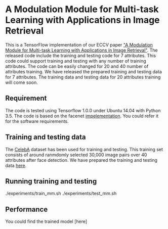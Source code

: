 # A Modulation Module for Multi-task Learning with Applications in Image Retrieval


This is a TensorFlow implementation of our ECCV paper
["A Modulation Module for Multi-task Learning with Applications in Image Retrieval"](https://arxiv.org/abs/1807.06708). 
The released code include the training and testing code for 7 attributes. This code could support training and testing with any number of training attributes. The code can be easily changed for 20 and 40 number of attributes training. We have released the prepared training and testing data for 7 attributes. The training data and testing data for 20 attributes training will come soon.   
## Requirement
The code is tested using Tensorflow 1.0.0 under Ubuntu 14.04 with Python 3.5. The code is based on the facenet [impelementation](https://github.com/davidsandberg/facenet). You could refer it for the software requirements.  

## Training and testing data
The [CelebA](http://mmlab.ie.cuhk.edu.hk/projects/CelebA.html) dataset has been used for training and testing. This training set consists of around ranmdomly selected 30,000 image pairs over 40 attributes after face detection. We have prepared the training and testing data [here]().


## Running training and testing
./experiments/train_mm.sh
./experiments/test_mm.sh

## Performance
You could find the trained model [here]
